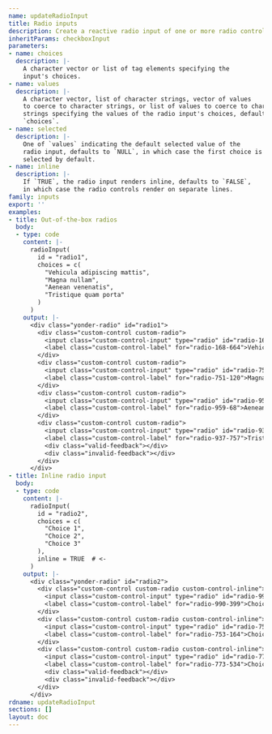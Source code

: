```yaml
---
name: updateRadioInput
title: Radio inputs
description: Create a reactive radio input of one or more radio controls.
inheritParams: checkboxInput
parameters:
- name: choices
  description: |-
    A character vector or list of tag elements specifying the
    input's choices.
- name: values
  description: |-
    A character vector, list of character strings, vector of values
    to coerce to character strings, or list of values to coerce to character
    strings specifying the values of the radio input's choices, defaults to
    `choices`.
- name: selected
  description: |-
    One of `values` indicating the default selected value of the
    radio input, defaults to `NULL`, in which case the first choice is
    selected by default.
- name: inline
  description: |-
    If `TRUE`, the radio input renders inline, defaults to `FALSE`,
    in which case the radio controls render on separate lines.
family: inputs
export: ''
examples:
- title: Out-of-the-box radios
  body:
  - type: code
    content: |-
      radioInput(
        id = "radio1",
        choices = c(
          "Vehicula adipiscing mattis",
          "Magna nullam",
          "Aenean venenatis",
          "Tristique quam porta"
        )
      )
    output: |-
      <div class="yonder-radio" id="radio1">
        <div class="custom-control custom-radio">
          <input class="custom-control-input" type="radio" id="radio-168-664" name="radio1" value="Vehicula adipiscing mattis" checked autocomplete="off"/>
          <label class="custom-control-label" for="radio-168-664">Vehicula adipiscing mattis</label>
        </div>
        <div class="custom-control custom-radio">
          <input class="custom-control-input" type="radio" id="radio-751-120" name="radio1" value="Magna nullam" autocomplete="off"/>
          <label class="custom-control-label" for="radio-751-120">Magna nullam</label>
        </div>
        <div class="custom-control custom-radio">
          <input class="custom-control-input" type="radio" id="radio-959-68" name="radio1" value="Aenean venenatis" autocomplete="off"/>
          <label class="custom-control-label" for="radio-959-68">Aenean venenatis</label>
        </div>
        <div class="custom-control custom-radio">
          <input class="custom-control-input" type="radio" id="radio-937-757" name="radio1" value="Tristique quam porta" autocomplete="off"/>
          <label class="custom-control-label" for="radio-937-757">Tristique quam porta</label>
          <div class="valid-feedback"></div>
          <div class="invalid-feedback"></div>
        </div>
      </div>
- title: Inline radio input
  body:
  - type: code
    content: |-
      radioInput(
        id = "radio2",
        choices = c(
          "Choice 1",
          "Choice 2",
          "Choice 3"
        ),
        inline = TRUE  # <-
      )
    output: |-
      <div class="yonder-radio" id="radio2">
        <div class="custom-control custom-radio custom-control-inline">
          <input class="custom-control-input" type="radio" id="radio-990-399" name="radio2" value="Choice 1" checked autocomplete="off"/>
          <label class="custom-control-label" for="radio-990-399">Choice 1</label>
        </div>
        <div class="custom-control custom-radio custom-control-inline">
          <input class="custom-control-input" type="radio" id="radio-753-164" name="radio2" value="Choice 2" autocomplete="off"/>
          <label class="custom-control-label" for="radio-753-164">Choice 2</label>
        </div>
        <div class="custom-control custom-radio custom-control-inline">
          <input class="custom-control-input" type="radio" id="radio-773-534" name="radio2" value="Choice 3" autocomplete="off"/>
          <label class="custom-control-label" for="radio-773-534">Choice 3</label>
          <div class="valid-feedback"></div>
          <div class="invalid-feedback"></div>
        </div>
      </div>
rdname: updateRadioInput
sections: []
layout: doc
---
```

